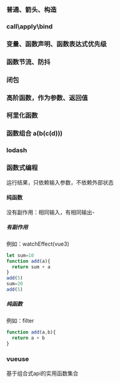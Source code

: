 ### 普通、箭头、构造
### call\apply\bind
### 变量、函数声明、函数表达式优先级
### 函数节流、防抖
### 闭包
### 高阶函数，作为参数、返回值
### 柯里化函数
### 函数组合 a(b(c(d)))
### lodash


### 函数式编程
运行结果，只依赖输入参数，不依赖外部状态

#### 纯函数
没有副作用：相同输入，有相同输出- 
##### 有副作用
例如：watchEffect(vue3)
```js
let sum=10
function add(a){
  return sum + a
}
add(5)
sum=20
add(5)
```
##### 纯函数
例如：filter
```js
function add(a,b){
  return a + b
}
```
### vueuse
基于组合式api的实用函数集合